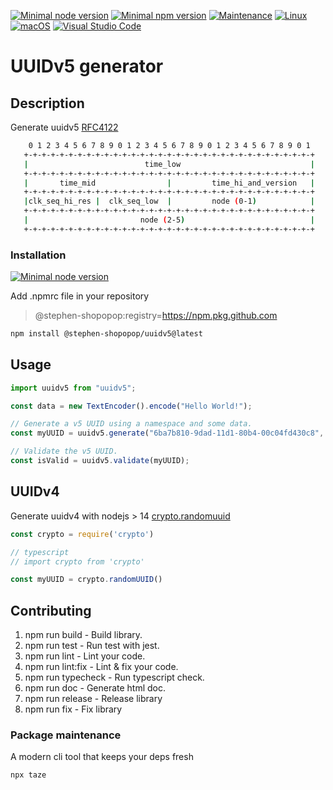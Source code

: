 [![Minimal node version](https://img.shields.io/static/v1?label=node&message=%3E=14.16&logo=node.js&color)](https://nodejs.org/about/releases/)
[![Minimal npm version](https://img.shields.io/static/v1?label=npm&message=%3E=6.14.12&logo=npm&color)](https://github.com/npm/cli/releases)
[![Maintenance](https://img.shields.io/badge/Maintained%3F-yes-green.svg)](https://GitHub.com/stephen-shopopop/node-ts/graphs/commit-activity)
[![Linux](https://svgshare.com/i/Zhy.svg)](https://svgshare.com/i/Zhy.svg)
[![macOS](https://svgshare.com/i/ZjP.svg)](https://svgshare.com/i/ZjP.svg)
[![Visual Studio Code](https://img.shields.io/badge/--007ACC?logo=visual%20studio%20code&logoColor=ffffff)](https://code.visualstudio.com/)

# UUIDv5 generator

## Description

Generate uuidv5 [RFC4122](https://datatracker.ietf.org/doc/html/rfc4122)

```bash
    0 1 2 3 4 5 6 7 8 9 0 1 2 3 4 5 6 7 8 9 0 1 2 3 4 5 6 7 8 9 0 1
   +-+-+-+-+-+-+-+-+-+-+-+-+-+-+-+-+-+-+-+-+-+-+-+-+-+-+-+-+-+-+-+-+
   |                          time_low                             |
   +-+-+-+-+-+-+-+-+-+-+-+-+-+-+-+-+-+-+-+-+-+-+-+-+-+-+-+-+-+-+-+-+
   |       time_mid                |         time_hi_and_version   |
   +-+-+-+-+-+-+-+-+-+-+-+-+-+-+-+-+-+-+-+-+-+-+-+-+-+-+-+-+-+-+-+-+
   |clk_seq_hi_res |  clk_seq_low  |         node (0-1)            |
   +-+-+-+-+-+-+-+-+-+-+-+-+-+-+-+-+-+-+-+-+-+-+-+-+-+-+-+-+-+-+-+-+
   |                         node (2-5)                            |
   +-+-+-+-+-+-+-+-+-+-+-+-+-+-+-+-+-+-+-+-+-+-+-+-+-+-+-+-+-+-+-+-+
```

### Installation

[![Minimal node version](https://img.shields.io/static/v1?label=node&message=%3E=14&logo=node.js&color)](https://nodejs.org/about/releases/)

Add .npmrc file in your repository

> @stephen-shopopop:registry=https://npm.pkg.github.com


```bash
npm install @stephen-shopopop/uuidv5@latest
```

## Usage

```ts
import uuidv5 from "uuidv5";

const data = new TextEncoder().encode("Hello World!");

// Generate a v5 UUID using a namespace and some data.
const myUUID = uuidv5.generate("6ba7b810-9dad-11d1-80b4-00c04fd430c8", data);

// Validate the v5 UUID.
const isValid = uuidv5.validate(myUUID);
```

## UUIDv4

Generate uuidv4 with nodejs > 14 [crypto.randomuuid](https://nodejs.org/docs/latest-v14.x/api/crypto.html#crypto_crypto_randomuuid_options)

```js
const crypto = require('crypto')

// typescript
// import crypto from 'crypto'

const myUUID = crypto.randomUUID()
```

## Contributing

1. npm run build -  Build library.
2. npm run test - Run test with jest.
3. npm run lint - Lint your code.
4. npm run lint:fix - Lint & fix your code.
5. npm run typecheck - Run typescript check.
6. npm run doc - Generate html doc.
7. npm run release - Release library
8. npm run fix - Fix library

### Package maintenance

A modern cli tool that keeps your deps fresh

```bash
npx taze
```

